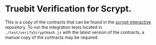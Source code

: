 # Truebit Verification for Scrypt.

This is a copy of the contracts that can be found in the [scrypt-interactive] repository.
To run the integration tests located in `./test/verifyScryptHash.js` with the latest version of the contracts, a manual copy of the contracts may be required.



[scrypt-interactive]: https://github.com/dogethereum/scrypt-interactive